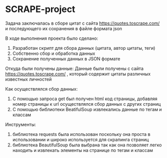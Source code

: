 # SCRAPE-project

Задача заключалась в сборе цитат с сайта https://quotes.toscrape.com/ и последующего их сохранения в файле формата json

В ходе выполнения проекта было сделано:
1) Разработан скрипт для сбора данных (цитата, автор цитаты, теги)
2) Собственно сбор и обработка данных
3) Сохранение полученных данных в JSON формате

Откуда были получены данные:
Данные были получены с сайта https://quotes.toscrape.com/ , который содержит цитаты различных известных личностей

Как осуществлялся сбор данных:
1) С помощью запроса get был получен html код страницы, добавляя номер страницы к url осуществлялся сбор данных с других страниц
2) С помощью библиотеки BeatifulSoup извлекались данные по тегам и классам

Инструменты:
1) библиотека requests была использован поскольку она проста в использовании и широко используется для скрапинга страниц
2) библиотека BeautifulSoup была выбрана так как она позволяет легко находить и извлекать элементы на странице по тегам и классам
